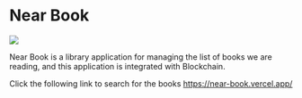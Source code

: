 # Near Book

<img src="https://iqbalutomo.vercel.app/static/media/near-book-1.788dd537.png">

Near Book is a library application for managing the list of books we are reading, and this application is integrated with Blockchain.


Click the following link to search for the books https://near-book.vercel.app/
